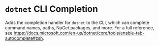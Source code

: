 # `dotnet` CLI Completion

Adds the completion handler for `dotnet` to the CLI, which can complete command names, paths, NuGet packages, and more. For a full reference, see https://docs.microsoft.com/en-us/dotnet/core/tools/enable-tab-autocomplete#zsh.
